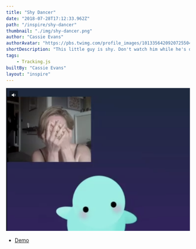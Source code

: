 ```yaml
---
title: "Shy Dancer"
date: "2018-07-28T17:12:33.962Z"
path: "/inspire/shy-dancer"
thumbnail: "./img/shy-dancer.png"
author: "Cassie Evans"
authorAvatar: "https://pbs.twimg.com/profile_images/1013356420920725504/rZKsmX4T_400x400.jpg"
shortDescription: "This little guy is shy. Don't watch him while he's dancing.  😊"
tags:
    - Tracking.js
builtBy: "Cassie Evans"
layout: "inspire"
---
```


![Animation](./img/shy-dancer.png)


- [Demo](https://codepen.io/cassie-codes/pen/jKaVqo/)
